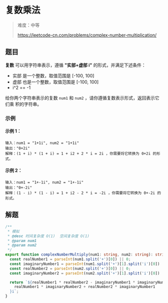 # 复数乘法

> 难度：中等
>
> https://leetcode-cn.com/problems/complex-number-multiplication/

## 题目

**复数** 可以用字符串表示，遵循 **"实部+虚部 i"** 的形式，并满足下述条件：

- 实部 是一个整数，取值范围是 [-100, 100]
- 虚部 也是一个整数，取值范围是 [-100, 100]
- i^2 == -1

给你两个字符串表示的复数 `num1` 和 `num2` ，请你遵循复数表示形式，返回表示它们乘
积的字符串。

### 示例

#### 示例 1：

```
输入：num1 = "1+1i", num2 = "1+1i"
输出："0+2i"
解释：(1 + i) * (1 + i) = 1 + i2 + 2 * i = 2i ，你需要将它转换为 0+2i 的形式。
```

#### 示例 2：

```
输入：num1 = "1+-1i", num2 = "1+-1i"
输出："0+-2i"
解释：(1 - i) * (1 - i) = 1 + i2 - 2 * i = -2i ，你需要将它转换为 0+-2i 的形式。
```

## 解题

```typescript
/**
 * 模拟
 * @desc 时间复杂度 O(1)  空间复杂度 O(1)
 * @param num1
 * @param num2
 */
export function complexNumberMultiply(num1: string, num2: string): string {
  const realNumber1 = parseInt(num1.split('+')[0]) || 0;
  const imaginaryNumber1 = parseInt(num1.split('+')[1].split('i')[0]) || 0;
  const realNumber2 = parseInt(num2.split('+')[0]) || 0;
  const imaginaryNumber2 = parseInt(num2.split('+')[1].split('i')[0]) || 0;

  return `${realNumber1 * realNumber2 - imaginaryNumber1 * imaginaryNumber2}+${
    realNumber1 * imaginaryNumber2 + realNumber2 * imaginaryNumber1
  }i`;
}
```
